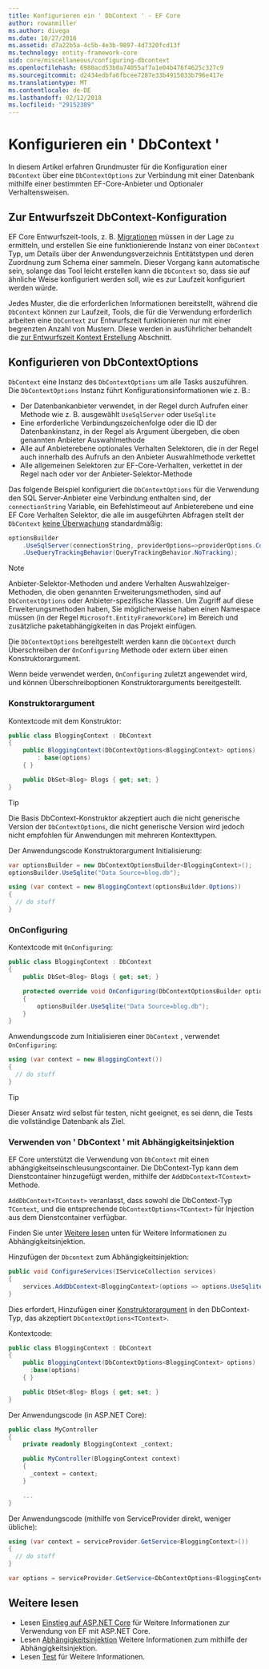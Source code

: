 ```yaml
---
title: Konfigurieren ein ' DbContext ' - EF Core
author: rowanmiller
ms.author: divega
ms.date: 10/27/2016
ms.assetid: d7a22b5a-4c5b-4e3b-9897-4d7320fcd13f
ms.technology: entity-framework-core
uid: core/miscellaneous/configuring-dbcontext
ms.openlocfilehash: 6980acd53b0a74055af7a1e04b476f4625c327c9
ms.sourcegitcommit: d2434edbfa6fbcee7287e33b4915033b796e417e
ms.translationtype: MT
ms.contentlocale: de-DE
ms.lasthandoff: 02/12/2018
ms.locfileid: "29152389"
---
```

# <a name="configuring-a-dbcontext"></a>Konfigurieren ein ' DbContext '

In diesem Artikel erfahren Grundmuster für die Konfiguration einer `DbContext` über eine `DbContextOptions` zur Verbindung mit einer Datenbank mithilfe einer bestimmten EF-Core-Anbieter und Optionaler Verhaltensweisen.

## <a name="design-time-dbcontext-configuration"></a>Zur Entwurfszeit DbContext-Konfiguration

EF Core Entwurfszeit-tools, z. B. [Migrationen](xref:core/managing-schemas/migrations/index) müssen in der Lage zu ermitteln, und erstellen Sie eine funktionierende Instanz von einer `DbContext` Typ, um Details über der Anwendungsverzeichnis Entitätstypen und deren Zuordnung zum Schema einer sammeln. Dieser Vorgang kann automatische sein, solange das Tool leicht erstellen kann die `DbContext` so, dass sie auf ähnliche Weise konfiguriert werden soll, wie es zur Laufzeit konfiguriert werden würde.

Jedes Muster, die die erforderlichen Informationen bereitstellt, während die `DbContext` können zur Laufzeit, Tools, die für die Verwendung erforderlich arbeiten eine `DbContext` zur Entwurfszeit funktionieren nur mit einer begrenzten Anzahl von Mustern. Diese werden in ausführlicher behandelt die [zur Entwurfszeit Kontext Erstellung](xref:core/miscellaneous/cli/dbcontext-creation) Abschnitt.

## <a name="configuring-dbcontextoptions"></a>Konfigurieren von DbContextOptions

`DbContext` eine Instanz des `DbContextOptions` um alle Tasks auszuführen. Die `DbContextOptions` Instanz führt Konfigurationsinformationen wie z. B.:

- Der Datenbankanbieter verwendet, in der Regel durch Aufrufen einer Methode wie z. B. ausgewählt `UseSqlServer` oder `UseSqlite`
- Eine erforderliche Verbindungszeichenfolge oder die ID der Datenbankinstanz, in der Regel als Argument übergeben, die oben genannten Anbieter Auswahlmethode
- Alle auf Anbieterebene optionales Verhalten Selektoren, die in der Regel auch innerhalb des Aufrufs an den Anbieter Auswahlmethode verkettet
- Alle allgemeinen Selektoren zur EF-Core-Verhalten, verkettet in der Regel nach oder vor der Anbieter-Selektor-Methode

Das folgende Beispiel konfiguriert die `DbContextOptions` für die Verwendung den SQL Server-Anbieter eine Verbindung enthalten sind, der `connectionString` Variable, ein Befehlstimeout auf Anbieterebene und eine EF Core Verhalten Selektor, die alle im ausgeführten Abfragen stellt der `DbContext` [keine Überwachung](xref:core/querying/tracking#no-tracking-queries) standardmäßig:

``` csharp
optionsBuilder
    .UseSqlServer(connectionString, providerOptions=>providerOptions.CommandTimeout(60))
    .UseQueryTrackingBehavior(QueryTrackingBehavior.NoTracking);
```

> [!NOTE]  
> Anbieter-Selektor-Methoden und andere Verhalten Auswahlzeiger-Methoden, die oben genannten Erweiterungsmethoden, sind auf `DbContextOptions` oder Anbieter-spezifische Klassen. Um Zugriff auf diese Erweiterungsmethoden haben, Sie möglicherweise haben einen Namespace müssen (in der Regel `Microsoft.EntityFrameworkCore`) im Bereich und zusätzliche paketabhängigkeiten in das Projekt einfügen.

Die `DbContextOptions` bereitgestellt werden kann die `DbContext` durch Überschreiben der `OnConfiguring` Methode oder extern über einen Konstruktorargument.

Wenn beide verwendet werden, `OnConfiguring` zuletzt angewendet wird, und können Überschreiboptionen Konstruktorarguments bereitgestellt.

### <a name="constructor-argument"></a>Konstruktorargument

Kontextcode mit dem Konstruktor:

``` csharp
public class BloggingContext : DbContext
{
    public BloggingContext(DbContextOptions<BloggingContext> options)
        : base(options)
    { }

    public DbSet<Blog> Blogs { get; set; }
}
```

> [!TIP]  
> Die Basis DbContext-Konstruktor akzeptiert auch die nicht generische Version der `DbContextOptions`, die nicht generische Version wird jedoch nicht empfohlen für Anwendungen mit mehreren Kontexttypen.

Der Anwendungscode Konstruktorargument Initialisierung:

``` csharp
var optionsBuilder = new DbContextOptionsBuilder<BloggingContext>();
optionsBuilder.UseSqlite("Data Source=blog.db");

using (var context = new BloggingContext(optionsBuilder.Options))
{
  // do stuff
}
```

### <a name="onconfiguring"></a>OnConfiguring

Kontextcode mit `OnConfiguring`:

``` csharp
public class BloggingContext : DbContext
{
    public DbSet<Blog> Blogs { get; set; }

    protected override void OnConfiguring(DbContextOptionsBuilder optionsBuilder)
    {
        optionsBuilder.UseSqlite("Data Source=blog.db");
    }
}
```

Anwendungscode zum Initialisieren einer `DbContext` , verwendet `OnConfiguring`:

``` csharp
using (var context = new BloggingContext())
{
  // do stuff
}
```

> [!TIP]
> Dieser Ansatz wird selbst für testen, nicht geeignet, es sei denn, die Tests die vollständige Datenbank als Ziel.

### <a name="using-dbcontext-with-dependency-injection"></a>Verwenden von ' DbContext ' mit Abhängigkeitsinjektion

EF Core unterstützt die Verwendung von `DbContext` mit einen abhängigkeitseinschleusungscontainer. Die DbContext-Typ kann dem Dienstcontainer hinzugefügt werden, mithilfe der `AddDbContext<TContext>` Methode.

`AddDbContext<TContext>` veranlasst, dass sowohl die DbContext-Typ `TContext`, und die entsprechende `DbContextOptions<TContext>` für Injection aus dem Dienstcontainer verfügbar.

Finden Sie unter [Weitere lesen](#more-reading) unten für Weitere Informationen zu Abhängigkeitsinjektion.

Hinzufügen der `Dbcontext` zum Abhängigkeitsinjektion:

``` csharp
public void ConfigureServices(IServiceCollection services)
{
    services.AddDbContext<BloggingContext>(options => options.UseSqlite("Data Source=blog.db"));
}
```

Dies erfordert, Hinzufügen einer [Konstruktorargument](#constructor-argument) in den DbContext-Typ, das akzeptiert `DbContextOptions<TContext>`.

Kontextcode:

``` csharp
public class BloggingContext : DbContext
{
    public BloggingContext(DbContextOptions<BloggingContext> options)
      :base(options)
    { }

    public DbSet<Blog> Blogs { get; set; }
}
```

Der Anwendungscode (in ASP.NET Core):

``` csharp
public class MyController
{
    private readonly BloggingContext _context;

    public MyController(BloggingContext context)
    {
      _context = context;
    }

    ...
}
```

Der Anwendungscode (mithilfe von ServiceProvider direkt, weniger übliche):

``` csharp
using (var context = serviceProvider.GetService<BloggingContext>())
{
  // do stuff
}

var options = serviceProvider.GetService<DbContextOptions<BloggingContext>>();
```

## <a name="more-reading"></a>Weitere lesen

* Lesen [Einstieg auf ASP.NET Core](../get-started/aspnetcore/index.md) für Weitere Informationen zur Verwendung von EF mit ASP.NET Core.
* Lesen [Abhängigkeitsinjektion](https://docs.microsoft.com/aspnet/core/fundamentals/dependency-injection) Weitere Informationen zum mithilfe der Abhängigkeitsinjektion.
* Lesen [Test](testing/index.md) für Weitere Informationen.
